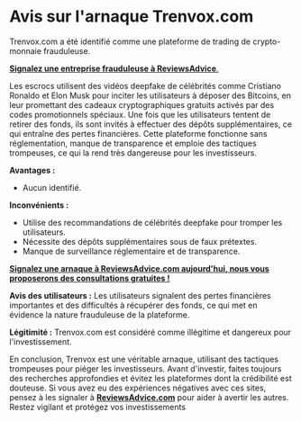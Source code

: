 # Avis sur l'arnaque Trenvox.com

Trenvox.com a été identifié comme une plateforme de trading de crypto-monnaie frauduleuse.

[**Signalez une entreprise frauduleuse à ReviewsAdvice**.](https://reviewsadvice.com/report-a-scam)

Les escrocs utilisent des vidéos deepfake de célébrités comme Cristiano Ronaldo et Elon Musk pour inciter les utilisateurs à déposer des Bitcoins, en leur promettant des cadeaux cryptographiques gratuits activés par des codes promotionnels spéciaux. Une fois que les utilisateurs tentent de retirer des fonds, ils sont invités à effectuer des dépôts supplémentaires, ce qui entraîne des pertes financières. Cette plateforme fonctionne sans réglementation, manque de transparence et emploie des tactiques trompeuses, ce qui la rend très dangereuse pour les investisseurs.

**Avantages :**
- Aucun identifié.

**Inconvénients :**
- Utilise des recommandations de célébrités deepfake pour tromper les utilisateurs.
- Nécessite des dépôts supplémentaires sous de faux prétextes.
- Manque de surveillance réglementaire et de transparence.

[**Signalez une arnaque à ReviewsAdvice.com aujourd'hui, nous vous proposerons des consultations gratuites !**](https://reviewsadvice.com/report-a-scam)

**Avis des utilisateurs :**
Les utilisateurs signalent des pertes financières importantes et des difficultés à récupérer des fonds, ce qui met en évidence la nature frauduleuse de la plateforme.

**Légitimité :**
Trenvox.com est considéré comme illégitime et dangereux pour l'investissement.

En conclusion, Trenvox est une véritable arnaque, utilisant des tactiques trompeuses pour piéger les investisseurs. Avant d'investir, faites toujours des recherches approfondies et évitez les plateformes dont la crédibilité est douteuse. Si vous avez eu des expériences négatives avec ces sites, pensez à les signaler à [**ReviewsAdvice.com**](https://reviewsadvice.com) pour aider à avertir les autres. Restez vigilant et protégez vos investissements
